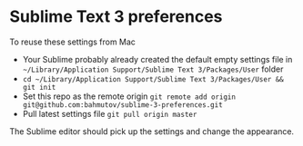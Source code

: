 # Sublime Text 3 preferences

To reuse these settings from Mac

* Your Sublime probably already created the default empty settings file
in `~/Library/Application Support/Sublime Text 3/Packages/User` folder
* `cd ~/Library/Application Support/Sublime Text 3/Packages/User && git init`
* Set this repo as the remote origin
`git remote add origin git@github.com:bahmutov/sublime-3-preferences.git`
* Pull latest settings file `git pull origin master`

The Sublime editor should pick up the settings and change the appearance.
